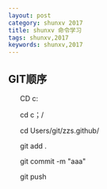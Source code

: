 ```yaml
---
layout: post
category: shunxv 2017
title: shunxv 命令学习 
tags: shunxv,2017
keywords: shunxv,2017
---
```


## GIT顺序
<ul>
 <il><p>CD c:</p></il>
 <ii><p>cd c；/</p></il>
 <il><p>cd Users/git/zzs.github/</p></il>
 <il><p>git add .</p></il>
 <il><p>git commit -m "aaa"</p></il>
 <il><p>git push</p></il>
 </ul>
